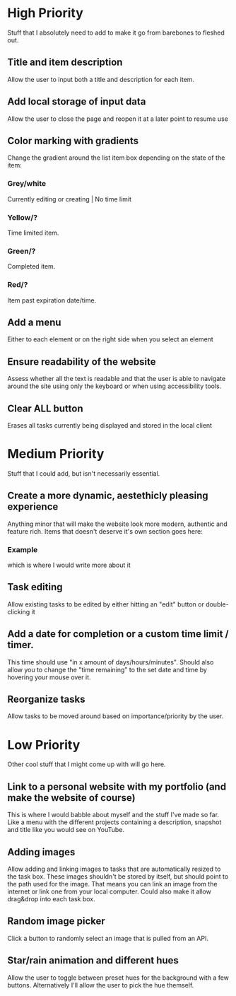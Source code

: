 # High Priority
Stuff that I absolutely need to add to make it go from barebones to fleshed out. 
## Title and item description
Allow the user to input both a title and description for each item.
## Add local storage of input data
Allow the user to close the page and reopen it at a later point to resume use
## Color marking with gradients
Change the gradient around the list item box depending on the state of the item:
### Grey/white
Currently editing or creating | No time limit
### Yellow/?
Time limited item.
### Green/?
Completed item.
### Red/?
Item past expiration date/time.
## Add a menu
Either to each element or on the right side when you select an element
## Ensure readability of the website
Assess whether all the text is readable and that the user is able to navigate around the site using only the keyboard or when using accessibility tools.
## Clear ALL button
Erases all tasks currently being displayed and stored in the local client

# Medium Priority
Stuff that I could add, but isn't necessarily essential.
## Create a more dynamic, aestethicly pleasing experience
Anything minor that will make the website look more modern, authentic and feature rich. Items that doesn't deserve it's own section goes here:
### Example
which is where I would write more about it
## Task editing
Allow existing tasks to be edited by either hitting an "edit" button or double-clicking it
## Add a date for completion or a custom time limit / timer. 
This time should use "in x amount of days/hours/minutes".
Should also allow you to change the "time remaining" to the set date and time by hovering your mouse over it.
## Reorganize tasks
Allow tasks to be moved around based on importance/priority by the user.

# Low Priority
Other cool stuff that I might come up with will go here.
## Link to a personal website with my portfolio (and make the website of course)
This is where I would babble about myself and the stuff I've made so far. Like a menu with the different projects containing a description, snapshot and title like you would see on YouTube.
## Adding images 
Allow adding and linking images to tasks that are automatically resized to the task box. These images shouldn't be stored by itself, but should point to the path used for the image. That means you can link an image from the internet or link one from your local computer.
Could also make it allow drag&drop into each task box.
## Random image picker
Click a button to randomly select an image that is pulled from an API.
## Star/rain animation and different hues
Allow the user to toggle between preset hues for the background with a few buttons. Alternatively I'll allow the user to pick the hue themself.

